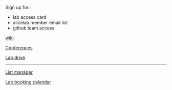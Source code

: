 Sign up for:
- lab access card
- alicelab member email list
- github team access

[wiki](https://github.com/worldmaking/worldmaking.github.io/wiki)

[Conferences](https://docs.google.com/spreadsheets/d/1fROB-TOaRKT9M5ZwaQ0Kl-Y35UlsHQPkp5luJwV4YkQ/edit?usp=drive_web&ouid=112275914788197824145)

[Lab drive](https://drive.google.com/drive/u/0/folders/0B-vaJh2JKnv5RTdLb1ZlY2l3WTA)

----

[List manager](https://listserv.yorku.ca/cgi-bin/wa?LMGT1=&n=&m=&a.x=56&a.y=17&X=472D9952AEBD128F18&Y=grrrwaaa%40yorku.ca)


<a class="button button-primary" href="https://calendar.google.com/calendar/embed?src=i6gs0tohrmg0rv6umrfqklo9co%40group.calendar.google.com&ctz=America/Toronto">Lab booking calendar</a>